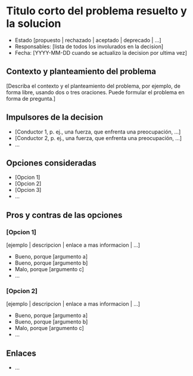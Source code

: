 # Titulo corto del problema resuelto y la solucion
- Estado [propuesto | rechazado | aceptado | deprecado | ...]
- Responsables: [lista de todos los involurados en la decision]
- Fecha: [YYYY-MM-DD cuando se actualizo la decision por ultima vez]
## Contexto y planteamiento del problema
[Describa el contexto y el planteamiento del problema, por ejemplo, de forma libre, usando dos o tres oraciones. Puede formular el problema en forma de pregunta.]
## Impulsores de la decision
- [Conductor 1, p. ej., una fuerza, que enfrenta una preocupación, …]
- [Conductor 2, p. ej., una fuerza, que enfrenta una preocupación, …]
- ...
## Opciones consideradas
- [Opcion 1]
- [Opcion 2]
- [Opcion 3]
- ...
## Pros y contras de las opciones
### [Opcion 1]
[ejemplo | descripcion | enlace a mas informacion | …]
- Bueno, porque [argumento a]
- Bueno, porque [argumento b]
- Malo, porque [argumento c]
- ...
### [Opcion 2]
[ejemplo | descripcion | enlace a mas informacion | …]
- Bueno, porque [argumento a]
- Bueno, porque [argumento b]
- Malo, porque [argumento c]
- ...
## Enlaces
- ...